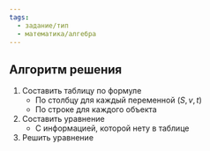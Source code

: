 ```yaml
---
tags:
  - задание/тип
  - математика/алгебра
---
```


## Алгоритм решения

1. Составить таблицу по формуле
	- По столбцу для каждый переменной ($S, v, t$)
	- По строке для каждого объекта
3. Составить уравнение
	- С информацией, которой нету в таблице
4. Решить уравнение
